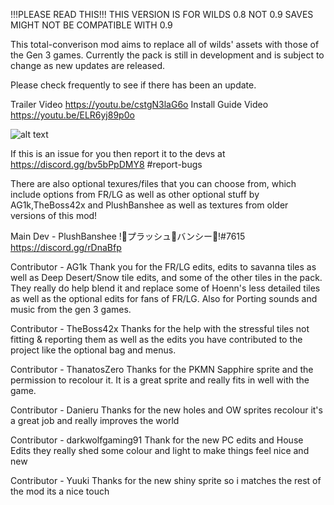 !!!PLEASE READ THIS!!! THIS VERSION IS FOR WILDS 0.8 NOT 0.9 SAVES MIGHT NOT BE COMPATIBLE WITH 0.9

This total-converison mod aims to replace all of wilds' assets with those of the Gen 3 games. 
Currently the pack is still in development and is subject to change as new updates are released. 

Please check frequently to see if there has been an update.

Trailer Video https://youtu.be/cstgN3laG6o
Install Guide Video https://youtu.be/ELR6yj89p0o

![alt text](https://raw.githubusercontent.com/BansheeStudio/BansheeStudio.github.io/main/Backup%20Content/gen3preview2.png)

If this is an issue for you then report it to the devs
at https://discord.gg/bv5bPpDMY8 #report-bugs

There are also optional texures/files that you can choose from, which include options from
FR/LG as well as other optional stuff by AG1k,TheBoss42x and PlushBanshee as well as textures from older versions of this mod!

Main Dev - PlushBanshee
!🎀プラッシュ🦄バンシー🎀!#7615
https://discord.gg/rDnaBfp

Contributor - AG1k
Thank you for the FR/LG edits, edits to savanna tiles as well as  Deep Desert/Snow tile edits, 
and some of the other tiles in the pack. They really do help blend it and replace some of Hoenn's less detailed tiles 
as well as the optional edits for fans of FR/LG. Also for Porting sounds and music from the gen 3 games.

Contributor - TheBoss42x
Thanks for the help with the stressful tiles not fitting & reporting them
as well as the edits you have contributed to the project like the optional bag and menus.

Contributor - ThanatosZero
Thanks for the PKMN Sapphire sprite and the permission to recolour it.
It is a great sprite and really fits in well with the game.

Contributor - Danieru
Thanks for the new holes and OW sprites recolour it's a great job and really improves the world

Contributor - darkwolfgaming91
Thank for the new PC edits and House Edits they really shed some colour and light to make things
feel nice and new

Contributor - Yuuki
Thanks for the new shiny sprite so i matches the rest of the mod its a nice touch
